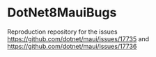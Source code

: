 # DotNet8MauiBugs
Reproduction repository for the issues https://github.com/dotnet/maui/issues/17735 and https://github.com/dotnet/maui/issues/17736

